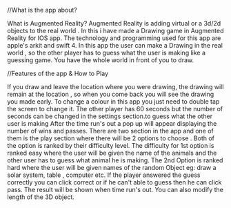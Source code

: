 //What is the app about?

What is Augmented Reality? Augmented Reality is adding virtual or a 3d/2d objects to the real world . In this i have made a Drawing game in Augmented Reality for IOS app. The technology and programming used for this app are apple's arkit and swift 4. In this app the user can make a Drawing in the real world , so the other player has to guess what the user is making like a guessing game. You have the whole world in front of you to draw.

//Features of the app & How to Play

If you draw and leave the location where you were drawing, the drawing will remain at the location , so when you come back you will see the drawing you made early. To change a colour in this app you just need to double tap the screen to change it. The other player has 60 seconds but the number of seconds can be changed in the settings section.to guess what the other user is making After the time run's out a pop up will appear displaying the number of wins and passes. There are two section in the app and one of them is the play section where there will be 2 options to choose . Both of the option is ranked by their difficulty level. The difficulty for 1st option is ranked easy where the user will be given the name of the animals and the other user has to guess what animal he is making. The 2nd Option is ranked hard where the user will be given names of the random Object eg: draw a solar system, table , computer etc. If the player answered the guess correctly you can click correct or if he can't able to guess then he can click pass. The result will be shown when time run's out. You can also modify the length of the 3D object.


